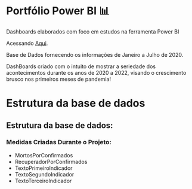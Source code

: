 # Portfólio Power BI 📊

Dashboards elaborados com foco em estudos na ferramenta Power BI

Acessando [Aqui](https://app.powerbi.com/view?r=eyJrIjoiZjcxMDA4M2ItYjRiOS00YmM4LTliZWItMGZmN2QyOTM0YjFmIiwidCI6IjMxYmM0MmM1LTIwMzAtNDVkNC1hYzBlLWYxZDY4M2VmYjZlZiJ9).

Base de Dados fornecendo os informações de Janeiro a Julho de 2020.

DashBoards criado com o intuito de mostrar a seriedade dos acontecimentos durante os anos de 2020 a 2022, visando o crescimento brusco nos primeiros meses de pandemia!

# Estrutura da base de dados

## Estrutura da base de dados:

### Medidas Criadas Durante o Projeto:
- MortosPorConfirmados
- RecuperadorPorConfirmados
- TextoPrimeiroIndicador
- TextoSegundoIndicador
- TextoTerceiroIndicador
